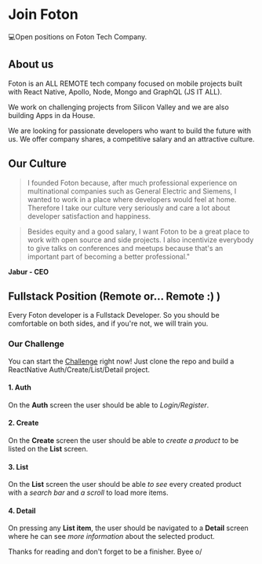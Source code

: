 # Join Foton
💻Open positions on Foton Tech Company.

## About us
Foton is an ALL REMOTE tech company focused on mobile projects built with React Native, Apollo, Node, Mongo and GraphQL (JS IT ALL).

We work on challenging projects from Silicon Valley and we are also building Apps in da House.

We are looking for passionate developers who want to build the future with us.
We offer company shares, a competitive salary and an attractive culture.

## Our Culture
> I founded Foton because, after much professional experience on multinational companies such as General Electric and Siemens, I wanted to work in a place where developers would feel at home. Therefore I take our culture very seriously and care a lot about developer satisfaction and happiness.

> Besides equity and a good salary, I want Foton to be a great place to work with open source and side projects. I also incentivize everybody to give talks on conferences and meetups because that's an important part of becoming a better professional."

__Jabur - CEO__

## Fullstack Position (Remote or... Remote :) )
Every Foton developer is a Fullstack Developer. So you should be comfortable on both sides, and if you're not, we will train you.

### Our Challenge
You can start the [Challenge](https://github.com/FotonTech/Challenge) right now! Just clone the repo and build a ReactNative Auth/Create/List/Detail project.

#### 1. Auth
On the __Auth__ screen the user should be able to *Login/Register*.

#### 2. Create
On the __Create__ screen the user should be able to *create a product* to be listed on the __List__ screen.

#### 3. List
On the __List__ screen the user should be able *to see* every created product with a *search bar* and *a scroll* to load more items.

#### 4. Detail
On pressing any __List item__, the user should be navigated to a __Detail__ screen where he can see *more information* about the selected product.

Thanks for reading and don't forget to be a finisher. Byee o/
